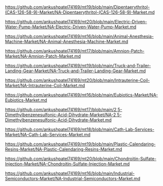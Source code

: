 <p><a href="https://github.com/ankushpatel74169/mt19/blob/main/Dipentaerythritol-(CAS-126-58-9)-Market/NA-Dipentaerythritol-(CAS-126-58-9)-Market.md">https://github.com/ankushpatel74169/mt19/blob/main/Dipentaerythritol-(CAS-126-58-9)-Market/NA-Dipentaerythritol-(CAS-126-58-9)-Market.md</a></p><p><a href="https://github.com/ankushpatel74169/mt20/blob/main/Electric-Driven-Water-Pump-Market/NA-Electric-Driven-Water-Pump-Market.md">https://github.com/ankushpatel74169/mt20/blob/main/Electric-Driven-Water-Pump-Market/NA-Electric-Driven-Water-Pump-Market.md</a></p><p><a href="https://github.com/ankushpatel74169/mt16/blob/main/Animal-Anesthesia-Machine-Market/NA-Animal-Anesthesia-Machine-Market.md">https://github.com/ankushpatel74169/mt16/blob/main/Animal-Anesthesia-Machine-Market/NA-Animal-Anesthesia-Machine-Market.md</a></p><p><a href="https://github.com/ankushpatel74169/mt17/blob/main/Amnion-Patch-Market/NA-Amnion-Patch-Market.md">https://github.com/ankushpatel74169/mt17/blob/main/Amnion-Patch-Market/NA-Amnion-Patch-Market.md</a></p><p><a href="https://github.com/ankushpatel74169/mt19/blob/main/Truck-and-Trailer-Landing-Gear-Market/NA-Truck-and-Trailer-Landing-Gear-Market.md">https://github.com/ankushpatel74169/mt19/blob/main/Truck-and-Trailer-Landing-Gear-Market/NA-Truck-and-Trailer-Landing-Gear-Market.md</a></p><p><a href="https://github.com/ankushpatel74169/mt20/blob/main/Intrauterine-Coil-Market/NA-Intrauterine-Coil-Market.md">https://github.com/ankushpatel74169/mt20/blob/main/Intrauterine-Coil-Market/NA-Intrauterine-Coil-Market.md</a></p><p><a href="https://github.com/ankushpatel74169/mt16/blob/main/Eubiotics-Market/NA-Eubiotics-Market.md">https://github.com/ankushpatel74169/mt16/blob/main/Eubiotics-Market/NA-Eubiotics-Market.md</a></p><p><a href="https://github.com/ankushpatel74169/mt17/blob/main/2,5-Dimethylbenzenesulfonic-Acid-Dihydrate-Market/NA-2,5-Dimethylbenzenesulfonic-Acid-Dihydrate-Market.md">https://github.com/ankushpatel74169/mt17/blob/main/2,5-Dimethylbenzenesulfonic-Acid-Dihydrate-Market/NA-2,5-Dimethylbenzenesulfonic-Acid-Dihydrate-Market.md</a></p><p><a href="https://github.com/ankushpatel74169/mt18/blob/main/Cath-Lab-Services-Market/NA-Cath-Lab-Services-Market.md">https://github.com/ankushpatel74169/mt18/blob/main/Cath-Lab-Services-Market/NA-Cath-Lab-Services-Market.md</a></p><p><a href="https://github.com/ankushpatel74169/mt19/blob/main/Plastic-Calendaring-Resins-Market/NA-Plastic-Calendaring-Resins-Market.md">https://github.com/ankushpatel74169/mt19/blob/main/Plastic-Calendaring-Resins-Market/NA-Plastic-Calendaring-Resins-Market.md</a></p><p><a href="https://github.com/ankushpatel74169/mt20/blob/main/Chondroitin-Sulfate-Injection-Market/NA-Chondroitin-Sulfate-Injection-Market.md">https://github.com/ankushpatel74169/mt20/blob/main/Chondroitin-Sulfate-Injection-Market/NA-Chondroitin-Sulfate-Injection-Market.md</a></p><p><a href="https://github.com/ankushpatel74169/mt16/blob/main/Industrial-Semiconductors-Market/NA-Industrial-Semiconductors-Market.md">https://github.com/ankushpatel74169/mt16/blob/main/Industrial-Semiconductors-Market/NA-Industrial-Semiconductors-Market.md</a></p>
